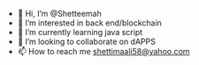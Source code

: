 - 👋 Hi, I’m @Shetteemah
- 👀 I’m interested in back end/blockchain
- 🌱 I’m currently learning java script
- 💞️ I’m looking to collaborate on dAPPS
- 📫 How to reach me shettimaali58@yahoo.com

<!---
Shetteemah/Shetteemah is a ✨ special ✨ repository because its `README.md` (this file) appears on your GitHub profile.
You can click the Preview link to take a look at your changes.
--->
